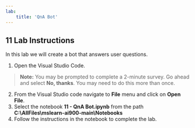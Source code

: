 ```yaml
---
lab:
    title: 'QnA Bot'
---
```


## 11 Lab Instructions
In this lab we will create a bot that answers user questions.

1. Open the Visual Studio Code.
>**Note:** You may be prompted to complete a 2-minute survey. Go ahead and select **No, thanks**. You may need to do this more than once.
2. From the Visual Studio code navigate to **File** menu and click on **Open File**.
3. Select the notebook **11 - QnA Bot.ipynb** from the path **C:\AllFiles\mslearn-ai900-main\Notebooks**
4. Follow the instructions in the notebook to complete the lab.

